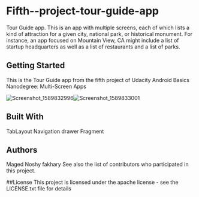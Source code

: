 # Fifth--project-tour-guide-app
Tour Guide app. This is an app with multiple screens, each of which lists a kind of attraction for a given city, national park, or historical monument. For instance, an app focused on Mountain View, CA might include a list of startup headquarters as well as a list of restaurants and a list of parks.
## Getting Started
This is the Tour Guide app from the fifth project of Udacity Android Basics Nanodegree: Multi-Screen Apps

![Screenshot_1589832996](https://user-images.githubusercontent.com/66837612/85621497-ad14e000-b665-11ea-91b2-9edf88b8ccc2.jpg)![Screenshot_1589833001](https://user-images.githubusercontent.com/66837612/85621504-aedea380-b665-11ea-9cf7-ead15fcc2cb7.jpg)


## Built With
TabLayout
Navigation drawer
Fragment

## Authors
Maged Noshy fakhary See also the list of contributors who participated in this project.

##License
This project is licensed under the apache license - see the LICENSE.txt file for details
